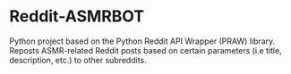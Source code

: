 # Reddit-ASMRBOT
Python project based on the Python Reddit API Wrapper (PRAW) library. 
Reposts ASMR-related Reddit posts based on certain parameters (i.e title, description, etc.) to other subreddits.
